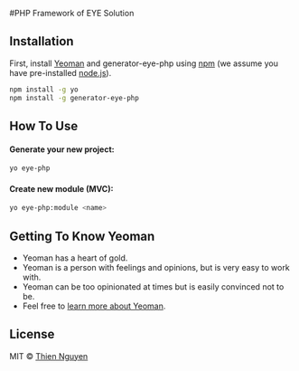 #PHP Framework of EYE Solution

## Installation

First, install [Yeoman](http://yeoman.io) and generator-eye-php using [npm](https://www.npmjs.com/) (we assume you have pre-installed [node.js](https://nodejs.org/)).

```bash
npm install -g yo
npm install -g generator-eye-php
```


## How To Use

#### Generate your new project:

```bash
yo eye-php
```

#### Create new module (MVC):
```bash
yo eye-php:module <name>
```

## Getting To Know Yeoman

 * Yeoman has a heart of gold.
 * Yeoman is a person with feelings and opinions, but is very easy to work with.
 * Yeoman can be too opinionated at times but is easily convinced not to be.
 * Feel free to [learn more about Yeoman](http://yeoman.io/).

## License

MIT © [Thien Nguyen]()
